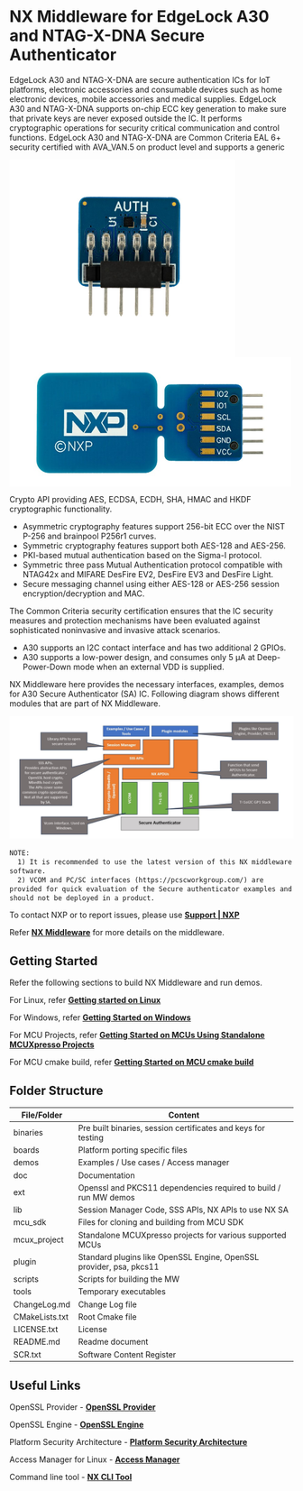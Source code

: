 # NX Middleware for EdgeLock A30 and NTAG-X-DNA Secure Authenticator

EdgeLock A30 and NTAG-X-DNA are secure authentication ICs for IoT platforms, electronic accessories and consumable devices
such as home electronic devices, mobile accessories and medical supplies.
EdgeLock A30 and NTAG-X-DNA supports on-chip ECC key generation to make sure that private keys are never exposed outside
the IC. It performs cryptographic operations for security critical communication and control functions. EdgeLock A30 and NTAG-X-DNA are
Common Criteria EAL 6+ security certified with AVA_VAN.5 on product level and supports a generic

<p align=left>
<img src="doc/img/a30_board.jpeg" alt="a30" width="400" height="350"p align="middle"/>
<img src="doc/img/NTAG-X-DNA_board.jpeg" alt="NTAG-X-DNA" width="500" height="230"p align="middle"/>
</p>


Crypto API providing AES, ECDSA, ECDH, SHA, HMAC and HKDF cryptographic functionality.
- Asymmetric cryptography features support 256-bit ECC over the NIST P-256 and brainpool P256r1 curves.
- Symmetric cryptography features support both AES-128 and AES-256.
- PKI-based mutual authentication based on the Sigma-I protocol.
- Symmetric three pass Mutual Authentication protocol compatible with NTAG42x and MIFARE DesFire EV2, DesFire EV3 and DesFire Light.
- Secure messaging channel using either AES-128 or AES-256 session encryption/decryption and MAC.

The Common Criteria security certification ensures that the IC security measures and protection mechanisms
have been evaluated against sophisticated noninvasive and invasive attack scenarios.
- A30 supports an I2C contact interface and has two additional 2 GPIOs.
- A30 supports a low-power design, and consumes only 5 μA at Deep-Power-Down mode when an external VDD is supplied.


NX Middleware here provides the necessary interfaces, examples, demos for A30 Secure Authenticator (SA) IC.
Following diagram shows different modules that are part of NX Middleware.

<p align=left>
<img src="doc/img/sw_blk_diagram.jpeg" alt="sw_blk_diagram" width="800"/>
</p>


````console
NOTE:
  1) It is recommended to use the latest version of this NX middleware software.
  2) VCOM and PC/SC interfaces (https://pcscworkgroup.com/) are provided for quick evaluation of the Secure authenticator examples and should not be deployed in a product.
````

To contact NXP or to report issues, please use [**Support | NXP**](https://www.nxp.com/support/support:SUPPORTHOME)


Refer [**NX Middleware**](doc/stack/readme.md) for more details on the middleware.


## Getting Started

Refer the following sections to build NX Middleware and run demos.

For Linux, refer [**Getting started on Linux**](doc/linux/readme.md)

For Windows, refer [**Getting Started on Windows**](doc/windows/readme.md)

For MCU Projects, refer [**Getting Started on MCUs Using Standalone MCUXpresso Projects**](doc/mcu_projects/readme.md)

For MCU cmake build, refer [**Getting Started on MCU cmake build**](doc/mcu_cmake/readme.md)

## Folder Structure

| File/Folder        | Content                                                                 |
| ------------------ | ------------------------------------------------------------------------|
| binaries           | Pre built binaries, session certificates and keys for testing           |
| boards             | Platform porting specific files                                         |
| demos              | Examples / Use cases / Access manager                                   |
| doc                | Documentation                                                           |
| ext                | Openssl and PKCS11 dependencies required to build / run MW demos        |
| lib                | Session Manager Code, SSS APIs, NX APIs to use NX SA                    |
| mcu_sdk            | Files for cloning and building from MCU SDK                             |
| mcux_project       | Standalone MCUXpresso projects for various supported MCUs               |
| plugin             | Standard plugins like OpenSSL Engine, OpenSSL provider, psa, pkcs11     |
| scripts            | Scripts for building the MW                                             |
| tools              | Temporary executables                                                   |
| ChangeLog.md       | Change Log file                                                         |
| CMakeLists.txt     | Root Cmake file                                                         |
| LICENSE.txt        | License                                                                 |
| README.md          | Readme document                                                         |
| SCR.txt            | Software Content Register                                               |

## Useful Links

OpenSSL Provider - [**OpenSSL Provider**](plugin/openssl_provider/readme.md)

OpenSSL Engine - [**OpenSSL Engine**](plugin/openssl/readme.md)

Platform Security Architecture - [**Platform Security Architecture**](plugin/psa/README.md)

Access Manager for Linux - [**Access Manager**](demos/linux/nx_access_manager/readme.md)

Command line tool - [**NX CLI Tool**](demos/nx/nx_cli_tool/readme.md)
